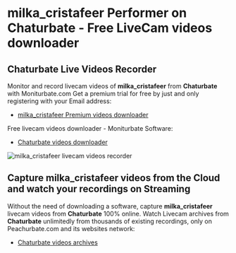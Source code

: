 # milka_cristafeer Performer on Chaturbate - Free LiveCam videos downloader

## Chaturbate Live Videos Recorder

Monitor and record livecam videos of **milka_cristafeer** from **Chaturbate** with Moniturbate.com
Get a premium trial for free by just and only registering with your Email address:
* [milka_cristafeer Premium videos downloader](https://moniturbate.com/request-demo-licence-key.html)

Free livecam videos downloader - Moniturbate Software:
* [Chaturbate videos downloader](https://moniturbate.com/moniturbate-download-software.html)

![milka_cristafeer livecam videos recorder](https://peachurnet.com/templates/moniturbate-software.png)


## Capture milka_cristafeer videos from the Cloud and watch your recordings on Streaming

Without the need of downloading a software, capture **milka_cristafeer** livecam videos from **Chaturbate** 100% online.
Watch Livecam archives from **Chaturbate** unlimitedly from thousands of existing recordings, only on Peachurbate.com and its websites network:
* [Chaturbate videos archives](https://peachurnet.com/)